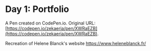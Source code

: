 # Day 1: Portfolio

A Pen created on CodePen.io. Original URL: [https://codepen.io/zekaeria/pen/XWRaEZB](https://codepen.io/zekaeria/pen/XWRaEZB).

Recreation of Helene Blanck's website https://www.heleneblanck.fr/